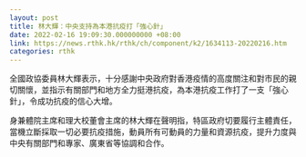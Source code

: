 ```yaml
---
layout: post
title: 林大輝：中央支持為本港抗疫打「強心針」
date: 2022-02-16 19:09:30.000000000 +08:00
link: https://news.rthk.hk/rthk/ch/component/k2/1634113-20220216.htm
categories: rthk
---
```


全國政協委員林大輝表示，十分感謝中央政府對香港疫情的高度關注和對市民的親切關懷，並指示有關部門和地方全力挺港抗疫，為本港抗疫工作打了一支「強心針」，令成功抗疫的信心大增。

身兼體院主席和理大校董會主席的林大輝在聲明指，特區政府切要履行主體責任，當機立斷採取一切必要抗疫措施，動員所有可動員的力量和資源抗疫，提升力度與中央有關部門和專家、廣東省等協調和合作。
